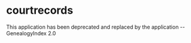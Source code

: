 # courtrecords
This application has been deprecated and replaced by the application -- GenealogyIndex 2.0
